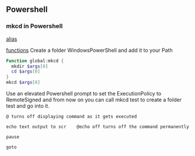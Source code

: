 ## Powershell

### mkcd in Powershell
[alias](#alias)

[functions](#functions)
Create a folder WindowsPowerShell and add it to your Path

```powershell
Function global:mkcd {
  mkdir $args[0]
  cd $args[0]
}
mkcd $args[0]
```

Use an elevated Powershell prompt to set the ExecutionPolicy to RemoteSigned and from now on you can call mkcd test to create a folder test and go into it.

    @ turns off displaying command as it gets executed

    echo text output to scr    @echo off turns off the command permanently

    pause

    goto